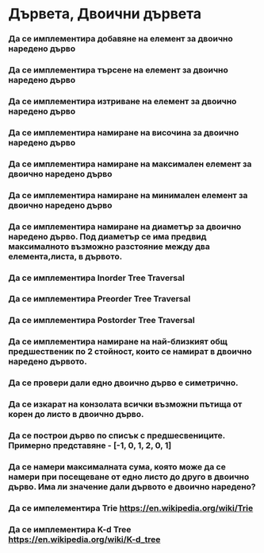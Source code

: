 # Дървета, Двоични дървета

### Да се имплементира добавяне на елемент за двоично наредено дърво
### Да се имплементира търсене на елемент за двоично наредено дърво
### Да се имплементира изтриване на елемент за двоично наредено дърво
### Да се имплементира намиране на височина за двоично наредено дърво
### Да се имплементира намиране на максимален елемент за двоично наредено дърво
### Да се имплементира намиране на минимален елемент за двоично наредено дърво
### Да се имплементира намиране на диаметър за двоично наредено дърво. Под диаметър се има предвид максималното възможно разстояние между два елемента,листа, в дървото.
### Да се имплементира Inorder Tree Traversal
### Да се имплементира Preorder Tree Traversal
### Да се имплементира Postorder Tree Traversal
### Да се имплементира намиране на най-близкият общ предшественик по 2 стойност, които се намират в двоично наредено дървото.
### Да се провери дали едно двоично дърво е симетрично.
### Да се изкарат на конзолата всички възможни пътища от корен до листо в двоично дърво.
### Да се построи дърво по списък с предшесвениците. Примерно представяне - [-1, 0, 1, 2, 0, 1]
### Да се намери максималната сума, която може да се намери при посещеване от едно листо до друго в двоично дърво. Има ли значение дали дървото е двоично наредено?
### Да се импелементира Trie https://en.wikipedia.org/wiki/Trie
### Да се имплементира K-d Tree https://en.wikipedia.org/wiki/K-d_tree
